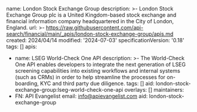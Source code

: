 name: London Stock Exchange Group
description: >-
  London Stock Exchange Group plc is a United Kingdom-based stock exchange and
  financial information company headquartered in the City of London, England.
url: >-
  https://raw.githubusercontent.com/api-search/financial/main/_apis/london-stock-exchange-group/apis.md
created: 2024/04/14
modified: '2024-07-03'
specificationVersion: '0.18'
tags: []
apis:
  - name: LSEG World-Check One API
    description: >-
      The World-Check One API enables developers to integrate the next
      generation of LSEG screening capabilities into existing workflows and
      internal systems (such as CRMs) in order to help streamline the processes
      for on-boarding, KYC and third party due diligence.
    tags: []
    aid: london-stock-exchange-group:lseg-world-check-one-api
    overlays: []
maintainers:
  - FN: API Evangelist
    email: info@apievangelist.com
aid: london-stock-exchange-group
